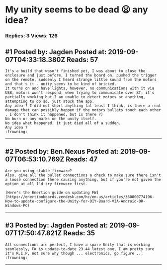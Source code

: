 # My unity seems to be dead :frowning: any idea?

### Replies: 3 Views: 126

## \#1 Posted by: Jagden Posted at: 2019-09-07T04:33:18.380Z Reads: 57

```
It's a build that wasn't finished yet, I was about to close the enclosure and just before, I turned the board on, pushed the trigger on the remote, suddenly I heard strange little sound from the motors and that's it - unity seems to be kind of bricked.
It turns on and have lights, however, no communications with it via USB, motors won't respond, when trying to communicate over BT, it's partially working but I am unable to detect motors or anything, attempting to do so, just stuck the app.
Any idea ? I did not short anything (at least I think, is there a real damage that can possibly happen if the motors bullets touch each other , I don't think it happened, but is there ?) 
No burn or any marks on the unity itself.
No idea what happened, it just died all of a sudden.
Any idea ?
:frowning:
```

---
## \#2 Posted by: Ben.Nexus Posted at: 2019-09-07T06:53:10.769Z Reads: 47

```
Are you using stable firmware? 
Also, give all the bullet connections a check to make sure there isn't a loose connection there causing anything, but if you're not given the option at all I'd try firmware first. 

[Here's the Enertion guide on updating FW](https://enertionboards.zendesk.com/hc/en-us/articles/360000774196-How-to-update-configure-the-Unity-for-DIY-Board-VIA-Android-OR-Windows-PC)
```

---
## \#3 Posted by: Jagden Posted at: 2019-09-07T17:50:47.821Z Reads: 35

```
All connections are perfect, I have a spare Unity that is working seamlessly, FW is update-to-date 23.44 latest one, I am pretty sure it's R.I.P, not sure why though ... electronics, go figure ...  :frowning:
```

---
